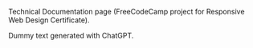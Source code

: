 Technical Documentation page (FreeCodeCamp project for Responsive Web Design Certificate).

Dummy text generated with ChatGPT.